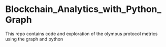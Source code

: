 # Blockchain_Analytics_with_Python_Graph


This repo contains code and exploration of the olympus protocol metrics using the graph and python
